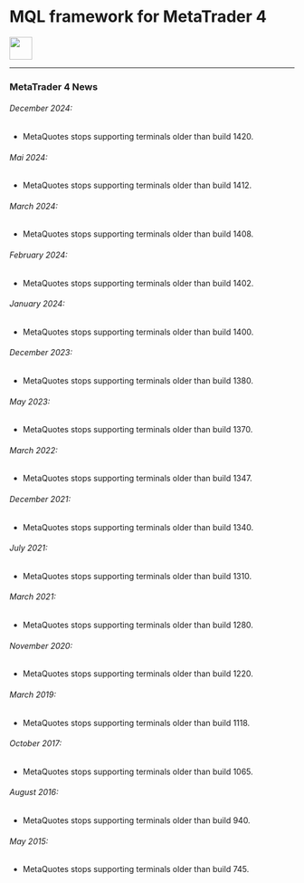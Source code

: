 
# MQL framework for MetaTrader 4

[<img src="https://api.gitsponsors.com/api/badge/img?id=98562802" height="40">](https://api.gitsponsors.com/api/badge/link?p=siJPuuNmHD8NWqtbPUP8QmW+l+2mKhgfeqSIS08CnLbsL5nZJbABhLRdacm1hbCtLxj9mHUpslsnxaCPgb3JQm38C12lPDiZl8dMpzn1Exw=)

-----

### MetaTrader 4 News

###### December 2024:
- MetaQuotes stops supporting terminals older than build 1420.

###### Mai 2024:
- MetaQuotes stops supporting terminals older than build 1412.

###### March 2024:
- MetaQuotes stops supporting terminals older than build 1408.

###### February 2024:
- MetaQuotes stops supporting terminals older than build 1402.

###### January 2024:
- MetaQuotes stops supporting terminals older than build 1400.

###### December 2023:
- MetaQuotes stops supporting terminals older than build 1380.

###### May 2023:
- MetaQuotes stops supporting terminals older than build 1370.

###### March 2022:
- MetaQuotes stops supporting terminals older than build 1347.

###### December 2021:
- MetaQuotes stops supporting terminals older than build 1340.

###### July 2021:
- MetaQuotes stops supporting terminals older than build 1310.

###### March 2021:
- MetaQuotes stops supporting terminals older than build 1280.

###### November 2020:
- MetaQuotes stops supporting terminals older than build 1220.

###### March 2019:
- MetaQuotes stops supporting terminals older than build 1118.

###### October 2017:
- MetaQuotes stops supporting terminals older than build 1065.

###### August 2016:
- MetaQuotes stops supporting terminals older than build 940.

###### May 2015:
- MetaQuotes stops supporting terminals older than build 745.
